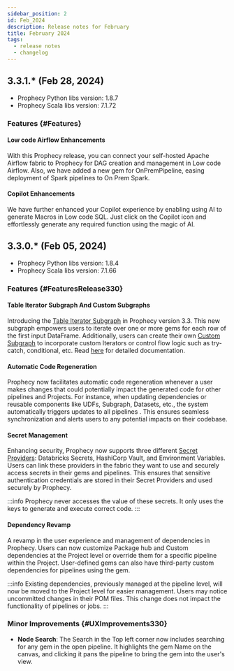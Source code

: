 ```yaml
---
sidebar_position: 2
id: Feb_2024
description: Release notes for February
title: February 2024
tags:
  - release notes
  - changelog
---
```


## 3.3.1.\* (Feb 28, 2024)

- Prophecy Python libs version: 1.8.7
- Prophecy Scala libs version: 7.1.72

### Features {#Features}

#### Low code Airflow Enhancements

With this Prophecy release, you can connect your self-hosted Apache Airflow fabric to Prophecy for DAG creation and management in Low code Airflow. Also, we have added a new gem for OnPremPipeline, easing deployment of Spark pipelines to On Prem Spark.

#### Copilot Enhancements

We have further enhanced your Copilot experience by enabling using AI to generate Macros in Low code SQL. Just click on the Copilot icon and effortlessly generate any required function using the magic of AI.

## 3.3.0.\* (Feb 05, 2024)

- Prophecy Python libs version: 1.8.4
- Prophecy Scala libs version: 7.1.66

### Features {#FeaturesRelease330}

#### Table Iterator Subgraph And Custom Subgraphs

Introducing the [Table Iterator Subgraph](/engineers/table-iterator) in Prophecy version 3.3. This new subgraph empowers users to iterate over one or more gems for each row of the first input DataFrame. Additionally, users can create their own [Custom Subgraph](/engineers/subgraph/#create-your-own-type-of-subgraph) to incorporate custom Iterators or control flow logic such as try-catch, conditional, etc.
Read [here](/engineers/subgraph) for detailed documentation.

#### Automatic Code Regeneration

Prophecy now facilitates automatic code regeneration whenever a user makes changes that could potentially impact the generated code for other pipelines and Projects. For instance, when updating dependencies or reusable components like UDFs, Subgraph, Datasets, etc., the system automatically triggers updates to all pipelines .
This ensures seamless synchronization and alerts users to any potential impacts on their codebase.

#### Secret Management

Enhancing security, Prophecy now supports three different [Secret Providers](docs/administration/secrets/secret-providers.md): Databricks Secrets, HashiCorp Vault, and Environment Variables. Users can link these providers in the fabric they want to use and securely access secrets in their gems and pipelines. This ensures that sensitive authentication credentials are stored in their Secret Providers and used securely by Prophecy.

:::info
Prophecy never accesses the value of these secrets. It only uses the keys to generate and execute correct code.
:::

#### Dependency Revamp

A revamp in the user experience and management of dependencies in Prophecy. Users can now customize Package hub and Custom dependencies at the Project level or override them for a specific pipeline within the Project. User-defined gems can also have third-party custom dependencies for pipelines using the gem.

:::info
Existing dependencies, previously managed at the pipeline level, will now be moved to the Project level for easier management. Users may notice uncommitted changes in their POM files. This change does not impact the functionality of pipelines or jobs.
:::

### Minor Improvements {#UXImprovements330}

- **Node Search**: The Search in the Top left corner now includes searching for any gem in the open pipeline. It highlights the gem Name on the canvas, and clicking it pans the pipeline to bring the gem into the user's view.
